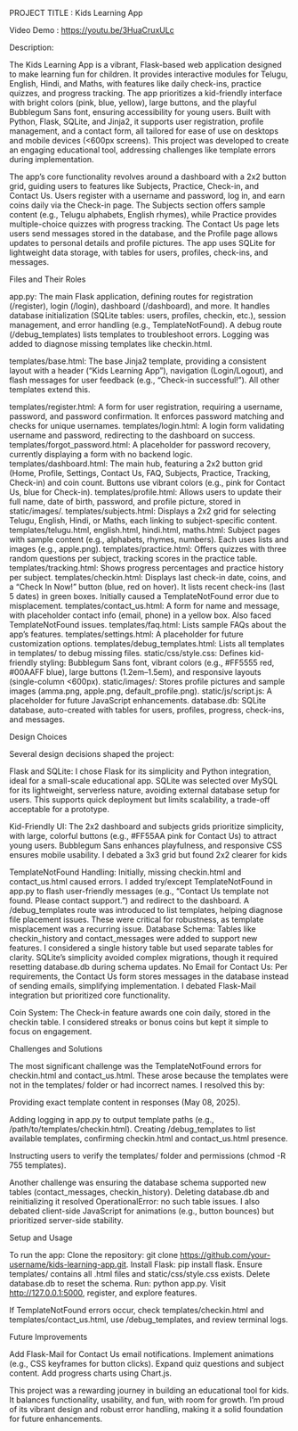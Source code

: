 PROJECT TITLE : Kids Learning App

Video Demo : https://youtu.be/3HuaCruxULc


Description:

The Kids Learning App is a vibrant, Flask-based web application designed to make learning fun for children. It provides interactive modules for Telugu, English, Hindi, and Maths, with features like daily check-ins, practice quizzes, and progress tracking. The app prioritizes a kid-friendly interface with bright colors (pink, blue, yellow), large buttons, and the playful Bubblegum Sans font, ensuring accessibility for young users. Built with Python, Flask, SQLite, and Jinja2, it supports user registration, profile management, and a contact form, all tailored for ease of use on desktops and mobile devices (<600px screens). This project was developed to create an engaging educational tool, addressing challenges like template errors during implementation.

The app’s core functionality revolves around a dashboard with a 2x2 button grid, guiding users to features like Subjects, Practice, Check-in, and Contact Us. Users register with a username and password, log in, and earn coins daily via the Check-in page. The Subjects section offers sample content (e.g., Telugu alphabets, English rhymes), while Practice provides multiple-choice quizzes with progress tracking. The Contact Us page lets users send messages stored in the database, and the Profile page allows updates to personal details and profile pictures. The app uses SQLite for lightweight data storage, with tables for users, profiles, check-ins, and messages.

Files and Their Roles

app.py: The main Flask application, defining routes for registration (/register), login (/login), dashboard (/dashboard), and more. It handles database initialization (SQLite tables: users, profiles, checkin, etc.), session management, and error handling (e.g., TemplateNotFound). A debug route (/debug_templates) lists templates to troubleshoot errors. Logging was added to diagnose missing templates like checkin.html.

templates/base.html: The base Jinja2 template, providing a consistent layout with a header (“Kids Learning App”), navigation (Login/Logout), and flash messages for user feedback (e.g., “Check-in successful!”). All other templates extend this.

templates/register.html: A form for user registration, requiring a username, password, and password confirmation. It enforces password matching and checks for unique usernames.
templates/login.html: A login form validating username and password, redirecting to the dashboard on success.
templates/forgot_password.html: A placeholder for password recovery, currently displaying a form with no backend logic.
templates/dashboard.html: The main hub, featuring a 2x2 button grid (Home, Profile, Settings, Contact Us, FAQ, Subjects, Practice, Tracking, Check-in) and coin count. Buttons use vibrant colors (e.g., pink for Contact Us, blue for Check-in).
templates/profile.html: Allows users to update their full name, date of birth, password, and profile picture, stored in static/images/.
templates/subjects.html: Displays a 2x2 grid for selecting Telugu, English, Hindi, or Maths, each linking to subject-specific content.
templates/telugu.html, english.html, hindi.html, maths.html: Subject pages with sample content (e.g., alphabets, rhymes, numbers). Each uses lists and images (e.g., apple.png).
templates/practice.html: Offers quizzes with three random questions per subject, tracking scores in the practice table.
templates/tracking.html: Shows progress percentages and practice history per subject.
templates/checkin.html: Displays last check-in date, coins, and a “Check In Now!” button (blue, red on hover). It lists recent check-ins (last 5 dates) in green boxes. Initially caused a TemplateNotFound error due to misplacement.
templates/contact_us.html: A form for name and message, with placeholder contact info (email, phone) in a yellow box. Also faced TemplateNotFound issues.
templates/faq.html: Lists sample FAQs about the app’s features.
templates/settings.html: A placeholder for future customization options.
templates/debug_templates.html: Lists all templates in templates/ to debug missing files.
static/css/style.css: Defines kid-friendly styling: Bubblegum Sans font, vibrant colors (e.g., #FF5555 red, #00AAFF blue), large buttons (1.2em–1.5em), and responsive layouts (single-column <600px).
static/images/: Stores profile pictures and sample images (amma.png, apple.png, default_profile.png).
static/js/script.js: A placeholder for future JavaScript enhancements.
database.db: SQLite database, auto-created with tables for users, profiles, progress, check-ins, and messages.

Design Choices

Several design decisions shaped the project:

Flask and SQLite: I chose Flask for its simplicity and Python integration, ideal for a small-scale educational app. SQLite was selected over MySQL for its lightweight, serverless nature, avoiding external database setup for users. This supports quick deployment but limits scalability, a trade-off acceptable for a prototype.

Kid-Friendly UI: The 2x2 dashboard and subjects grids prioritize simplicity, with large, colorful buttons (e.g., #FF55AA pink for Contact Us) to attract young users. Bubblegum Sans enhances playfulness, and responsive CSS ensures mobile usability. I debated a 3x3 grid but found 2x2 clearer for kids

TemplateNotFound Handling: Initially, missing checkin.html and contact_us.html caused errors. I added try/except TemplateNotFound in app.py to flash user-friendly messages (e.g., “Contact Us template not found. Please contact support.”) and redirect to the dashboard. A /debug_templates route was introduced to list templates, helping diagnose file placement issues. These were critical for robustness, as template misplacement was a recurring issue.
Database Schema: Tables like checkin_history and contact_messages were added to support new features. I considered a single history table but used separate tables for clarity. SQLite’s simplicity avoided complex migrations, though it required resetting database.db during schema updates.
No Email for Contact Us: Per requirements, the Contact Us form stores messages in the database instead of sending emails, simplifying implementation. I debated Flask-Mail integration but prioritized core functionality.

Coin System: The Check-in feature awards one coin daily, stored in the checkin table. I considered streaks or bonus coins but kept it simple to focus on engagement.

Challenges and Solutions

The most significant challenge was the TemplateNotFound errors for checkin.html and contact_us.html. These arose because the templates were not in the templates/ folder or had incorrect names. I resolved this by:

Providing exact template content in responses (May 08, 2025).

Adding logging in app.py to output template paths (e.g., /path/to/templates/checkin.html).
Creating /debug_templates to list available templates, confirming checkin.html and contact_us.html presence.

Instructing users to verify the templates/ folder and permissions (chmod -R 755 templates).

Another challenge was ensuring the database schema supported new tables (contact_messages, checkin_history). Deleting database.db and reinitializing it resolved OperationalError: no such table issues. I also debated client-side JavaScript for animations (e.g., button bounces) but prioritized server-side stability.

Setup and Usage

To run the app:
Clone the repository: git clone https://github.com/your-username/kids-learning-app.git.
Install Flask: pip install flask.
Ensure templates/ contains all .html files and static/css/style.css exists.
Delete database.db to reset the schema.
Run: python app.py.
Visit http://127.0.0.1:5000, register, and explore features.

If TemplateNotFound errors occur, check templates/checkin.html and templates/contact_us.html, use /debug_templates, and review terminal logs.

Future Improvements

Add Flask-Mail for Contact Us email notifications.
Implement animations (e.g., CSS keyframes for button clicks).
Expand quiz questions and subject content.
Add progress charts using Chart.js.

This project was a rewarding journey in building an educational tool for kids. It balances functionality, usability, and fun, with room for growth. I’m proud of its vibrant design and robust error handling, making it a solid foundation for future enhancements.
